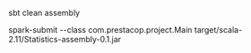 
sbt clean assembly

spark-submit --class com.prestacop.project.Main target/scala-2.11/Statistics-assembly-0.1.jar
